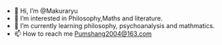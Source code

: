 - 👋 Hi, I’m @Makuraryu
- 👀 I’m interested in Philosophy,Maths and literature.
- 🌱 I’m currently learning philosophy, psychoanalysis and mathmatics.
- 📫 How to reach me Pumshang2004@163.com

<!---
Makuraryu/Makuraryu is a ✨ special ✨ repository because its `README.md` (this file) appears on your GitHub profile.
You can click the Preview link to take a look at your changes.
--->
